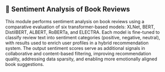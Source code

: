 ## 🧠 Sentiment Analysis of Book Reviews

This module performs sentiment analysis on book reviews using a comparative evaluation of six transformer-based models: XLNet, BERT, DistilBERT, ALBERT, RoBERTa, and ELECTRA. Each model is fine-tuned to classify review text into sentiment categories (positive, negative, neutral), with results used to enrich user profiles in a hybrid recommendation system. The output sentiment scores serve as additional signals in collaborative and content-based filtering, improving recommendation quality, addressing data sparsity, and enabling more emotionally aligned book suggestions.
